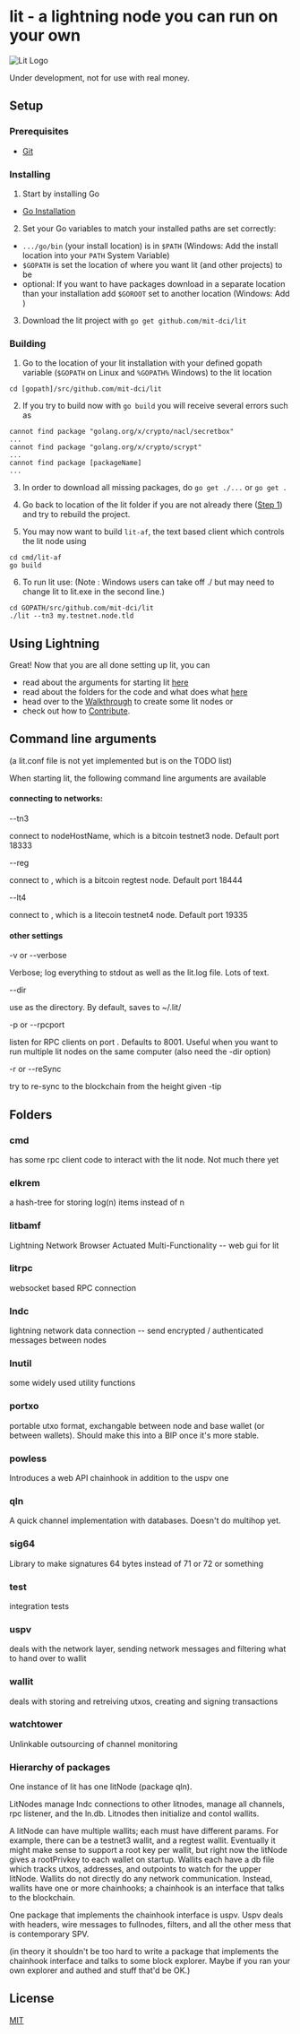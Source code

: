 # lit - a lightning node you can run on your own
![Lit Logo](litlogo145.png)

Under development, not for use with real money.

## Setup

### Prerequisites
- [Git](https://git-scm.com/)

### Installing

1. Start by installing Go
 - [Go Installation](https://golang.org/doc/install)

2. Set your Go variables to match your installed paths are set correctly:
- `.../go/bin` (your install location) is in `$PATH` (Windows: Add the install location into your `PATH` System Variable)
- `$GOPATH` is set the location of where you want lit (and other projects) to be
-  optional: If you want to have packages download in a separate location than your installation add `$GOROOT` set to another location (Windows: Add )

3. Download the lit project with `go get github.com/mit-dci/lit`

### Building

1. Go to the location of your lit installation with your defined gopath variable (`$GOPATH` on Linux and `%GOPATH%` Windows) to the lit location
```
cd [gopath]/src/github.com/mit-dci/lit
```

2. If you try to build now with `go build` you will receive several errors such as
```
cannot find package "golang.org/x/crypto/nacl/secretbox"
...
cannot find package "golang.org/x/crypto/scrypt"
...
cannot find package [packageName]
...
```

3. In order to download all missing packages, do `go get ./...` or `go get .`

4. Go back to location of the lit folder if you are not already there ([Step 1](#building)) and try to rebuild the project.

5. You may now want to build `lit-af`, the text based client which controls the lit node using
```
cd cmd/lit-af
go build
```

6. To run lit use:
(Note : Windows users can take off ./ but may need to change lit to lit.exe in the second line.)
```
cd GOPATH/src/github.com/mit-dci/lit
./lit --tn3 my.testnet.node.tld
```

## Using Lightning

Great! Now that you are all done setting up lit, you can
- read about the arguments for starting lit [here](#command-line-arguments)
- read about the folders for the code and what does what [here](#folders)
- head over to the [Walkthrough](./WALKTHROUGH.md) to create some lit nodes or
- check out how to [Contribute](./CONTRIBUTING.md).



## Command line arguments
(a lit.conf file is not yet implemented but is on the TODO list)

When starting lit, the following command line arguments are available

#### connecting to networks:

--tn3 <nodeHostName>

connect to nodeHostName, which is a bitcoin testnet3 node.  Default port 18333

--reg <nodeHostName>

connect to <nodeHostName>, which is a bitcoin regtest node.  Default port 18444

--lt4 <nodeHostName>

connect to <nodeHostName>, which is a litecoin testnet4 node.  Default port 19335

#### other settings

-v or --verbose

Verbose; log everything to stdout as well as the lit.log file.  Lots of text.

--dir <folderPath>

use <folderPath> as the directory.  By default, saves to ~/.lit/

-p or --rpcport <portNumber>

listen for RPC clients on port <portNumber>.  Defaults to 8001.  Useful when you want to run multiple lit nodes on the same computer (also need the -dir option)

-r or --reSync

try to re-sync to the blockchain from the height given -tip


## Folders

### cmd
has some rpc client code to interact with the lit node.  Not much there yet

### elkrem
a hash-tree for storing log(n) items instead of n

### litbamf
Lightning Network Browser Actuated Multi-Functionality -- web gui for lit

### litrpc
websocket based RPC connection

### lndc
lightning network data connection -- send encrypted / authenticated messages between nodes

### lnutil
some widely used utility functions

### portxo
portable utxo format, exchangable between node and base wallet (or between wallets).  Should make this into a BIP once it's more stable.

### powless
Introduces a web API chainhook in addition to the uspv one

### qln
A quick channel implementation with databases.  Doesn't do multihop yet.

### sig64
Library to make signatures 64 bytes instead of 71 or 72 or something

### test
integration tests

### uspv
deals with the network layer, sending network messages and filtering what to hand over to wallit

### wallit
deals with storing and retreiving utxos, creating and signing transactions

### watchtower
Unlinkable outsourcing of channel monitoring




### Hierarchy of packages

One instance of lit has one litNode (package qln).

LitNodes manage lndc connections to other litnodes, manage all channels, rpc listener, and the ln.db.  Litnodes then initialize and contol wallits.


A litNode can have multiple wallits; each must have different params.  For example, there can be a testnet3 wallit, and a regtest wallit.  Eventually it might make sense to support a root key per wallit, but right now the litNode gives a rootPrivkey to each wallet on startup.  Wallits each have a db file which tracks utxos, addresses, and outpoints to watch for the upper litNode.  Wallits do not directly do any network communication.  Instead, wallits have one or more chainhooks; a chainhook is an interface that talks to the blockchain.


One package that implements the chainhook interface is uspv.  Uspv deals with headers, wire messages to fullnodes, filters, and all the other mess that is contemporary SPV.

(in theory it shouldn't be too hard to write a package that implements the chainhook interface and talks to some block explorer.  Maybe if you ran your own explorer and authed and stuff that'd be OK.)


## License
[MIT](https://github.com/mit-dci/lit/blob/master/LICENSE)
